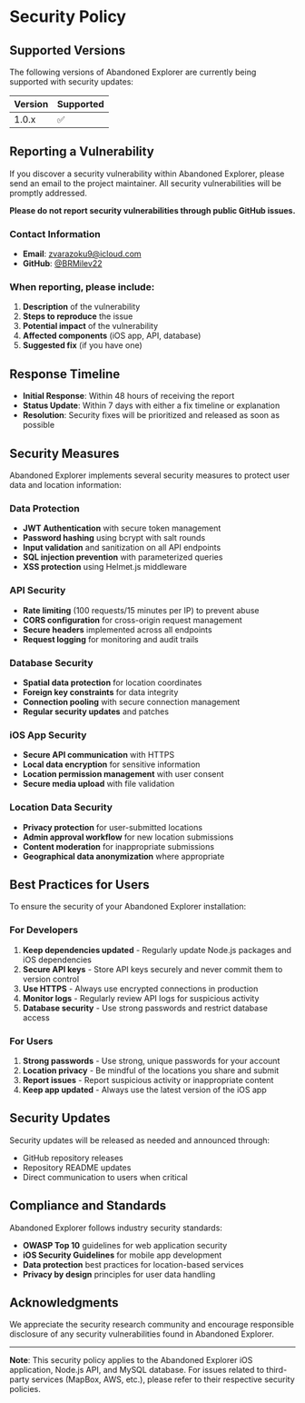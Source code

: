 # Security Policy

## Supported Versions

The following versions of Abandoned Explorer are currently being supported with security updates:

| Version | Supported          |
| ------- | ------------------ |
| 1.0.x   | :white_check_mark: |

## Reporting a Vulnerability

If you discover a security vulnerability within Abandoned Explorer, please send an email to the project maintainer. All security vulnerabilities will be promptly addressed.

**Please do not report security vulnerabilities through public GitHub issues.**

### Contact Information

- **Email**: zvarazoku9@icloud.com
- **GitHub**: [@BRMilev22](https://github.com/BRMilev22)

### When reporting, please include:

1. **Description** of the vulnerability
2. **Steps to reproduce** the issue
3. **Potential impact** of the vulnerability
4. **Affected components** (iOS app, API, database)
5. **Suggested fix** (if you have one)

## Response Timeline

- **Initial Response**: Within 48 hours of receiving the report
- **Status Update**: Within 7 days with either a fix timeline or explanation
- **Resolution**: Security fixes will be prioritized and released as soon as possible

## Security Measures

Abandoned Explorer implements several security measures to protect user data and location information:

### Data Protection
- **JWT Authentication** with secure token management
- **Password hashing** using bcrypt with salt rounds
- **Input validation** and sanitization on all API endpoints
- **SQL injection prevention** with parameterized queries
- **XSS protection** using Helmet.js middleware

### API Security
- **Rate limiting** (100 requests/15 minutes per IP) to prevent abuse
- **CORS configuration** for cross-origin request management
- **Secure headers** implemented across all endpoints
- **Request logging** for monitoring and audit trails

### Database Security
- **Spatial data protection** for location coordinates
- **Foreign key constraints** for data integrity
- **Connection pooling** with secure connection management
- **Regular security updates** and patches

### iOS App Security
- **Secure API communication** with HTTPS
- **Local data encryption** for sensitive information
- **Location permission management** with user consent
- **Secure media upload** with file validation

### Location Data Security
- **Privacy protection** for user-submitted locations
- **Admin approval workflow** for new location submissions
- **Content moderation** for inappropriate submissions
- **Geographical data anonymization** where appropriate

## Best Practices for Users

To ensure the security of your Abandoned Explorer installation:

### For Developers
1. **Keep dependencies updated** - Regularly update Node.js packages and iOS dependencies
2. **Secure API keys** - Store API keys securely and never commit them to version control
3. **Use HTTPS** - Always use encrypted connections in production
4. **Monitor logs** - Regularly review API logs for suspicious activity
5. **Database security** - Use strong passwords and restrict database access

### For Users
1. **Strong passwords** - Use strong, unique passwords for your account
2. **Location privacy** - Be mindful of the locations you share and submit
3. **Report issues** - Report suspicious activity or inappropriate content
4. **Keep app updated** - Always use the latest version of the iOS app

## Security Updates

Security updates will be released as needed and announced through:
- GitHub repository releases
- Repository README updates
- Direct communication to users when critical

## Compliance and Standards

Abandoned Explorer follows industry security standards:
- **OWASP Top 10** guidelines for web application security
- **iOS Security Guidelines** for mobile app development
- **Data protection** best practices for location-based services
- **Privacy by design** principles for user data handling

## Acknowledgments

We appreciate the security research community and encourage responsible disclosure of any security vulnerabilities found in Abandoned Explorer.

---

**Note**: This security policy applies to the Abandoned Explorer iOS application, Node.js API, and MySQL database. For issues related to third-party services (MapBox, AWS, etc.), please refer to their respective security policies.